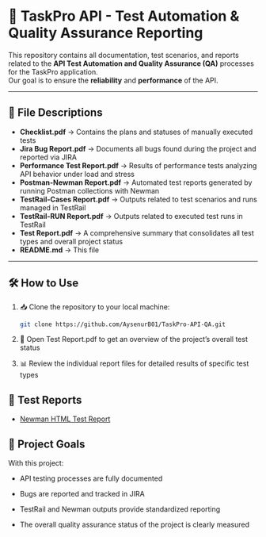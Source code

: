 # 🚀 TaskPro API - Test Automation & Quality Assurance Reporting

This repository contains all documentation, test scenarios, and reports related to the **API Test Automation and Quality Assurance (QA)** processes for the TaskPro application.  
Our goal is to ensure the **reliability** and **performance** of the API.  

---

## 📂 File Descriptions

- **Checklist.pdf** → Contains the plans and statuses of manually executed tests  
- **Jira Bug Report.pdf** → Documents all bugs found during the project and reported via JIRA  
- **Performance Test Report.pdf** → Results of performance tests analyzing API behavior under load and stress  
- **Postman-Newman Report.pdf** → Automated test reports generated by running Postman collections with Newman  
- **TestRail-Cases Report.pdf** → Outputs related to test scenarios and runs managed in TestRail  
- **TestRail-RUN Report.pdf** → Outputs related to executed test runs in TestRail  
- **Test Report.pdf** → A comprehensive summary that consolidates all test types and overall project status  
- **README.md** → This file  

---

## 🛠 How to Use

1. 📥 Clone the repository to your local machine:
   ```bash
   git clone https://github.com/AysenurB01/TaskPro-API-QA.git
2. 📑 Open Test Report.pdf to get an overview of the project’s overall test status

3. 📊 Review the individual report files for detailed results of specific test types

## 🔗 Test Reports

- [Newman HTML Test Report](TaskPro%20API%20Tests-2025-08-21-10-10-52-333-0.html)

## 🎯 Project Goals

With this project:

- API testing processes are fully documented

- Bugs are reported and tracked in JIRA

- TestRail and Newman outputs provide standardized reporting

- The overall quality assurance status of the project is clearly measured
